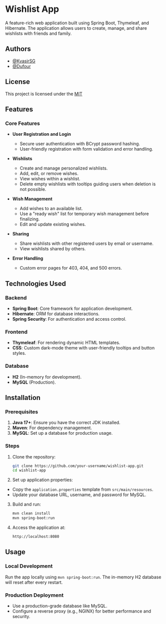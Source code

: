 
# Wishlist App

A feature-rich web application built using Spring Boot, Thymeleaf, and Hibernate. The application allows users to create, manage, and share wishlists with friends and family.


## Authors

- [@KvasirSG](https://www.github.com/kvasirsg)
- [@Dufour](https://github.com/Duofour)


## License

This project is licensed under the [MIT](https://choosealicense.com/licenses/mit/)


## Features

### Core Features
- **User Registration and Login**
    - Secure user authentication with BCrypt password hashing.
    - User-friendly registration with form validation and error handling.

- **Wishlists**
    - Create and manage personalized wishlists.
    - Add, edit, or remove wishes.
    - View wishes within a wishlist.
    - Delete empty wishlists with tooltips guiding users when deletion is not possible.

- **Wish Management**
    - Add wishes to an available list.
    - Use a "ready wish" list for temporary wish management before finalizing.
    - Edit and update existing wishes.

- **Sharing**
    - Share wishlists with other registered users by email or username.
    - View wishlists shared by others.

- **Error Handling**
    - Custom error pages for 403, 404, and 500 errors.


## Technologies Used

### Backend
- **Spring Boot**: Core framework for application development.
- **Hibernate**: ORM for database interactions.
- **Spring Security**: For authentication and access control.

### Frontend
- **Thymeleaf**: For rendering dynamic HTML templates.
- **CSS**: Custom dark-mode theme with user-friendly tooltips and button styles.

### Database
- **H2** (In-memory for development).
- **MySQL** (Production).


## Installation

### Prerequisites
1. **Java 17+**: Ensure you have the correct JDK installed.
2. **Maven**: For dependency management.
3. **MySQL**: Set up a database for production usage.

### Steps
1. Clone the repository:
   ```bash
   git clone https://github.com/your-username/wishlist-app.git
   cd wishlist-app
   ```
2. Set up application properties:
- Copy the ``application.properties`` template from ``src/main/resources``.
- Update your database URL, username, and password for MySQL.
3. Build and run:
    ```bash
    mvn clean install
    mvn spring-boot:run
    ```
4. Access the application at:
    ```bash
    http://localhost:8080
    ```
## Usage
### Local Development
Run the app locally using ``mvn spring-boot:run``. The in-memory H2 database will reset after every restart.

### Production Deployment
- Use a production-grade database like MySQL.
- Configure a reverse proxy (e.g., NGINX) for better performance and security.


